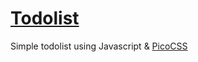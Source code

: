 # [Todolist](https://hhhallan.github.io/todolist-js/)
Simple todolist using Javascript & [PicoCSS](https://picocss.com/)

